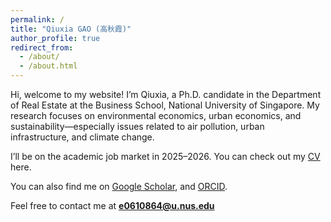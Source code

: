 ```yaml
---
permalink: /
title: "Qiuxia GAO (高秋霞)"
author_profile: true
redirect_from: 
  - /about/
  - /about.html
---
```


Hi, welcome to my website! I’m Qiuxia, a Ph.D. candidate in the Department of Real Estate at the Business School, National University of Singapore. My research focuses on environmental economics, urban economics, and sustainability—especially issues related to air pollution, urban infrastructure, and climate change.  

I’ll be on the academic job market in 2025–2026. You can check out my [CV](../assets/QiuxiaGao_CV.pdf) here.  

You can also find me on [Google Scholar](https://scholar.google.com/citations?hl=en&user=bKLZ8yYAAAAJ&view_op=list_works&citft=2&email_for_op=e0610864%40u.nus.edu&gmla=AH8HC4yDZiZjenhypr5iHADseNAk9P0zSUhUcMdYZ9pgeBZw4qjwl1PxD-HEqMYe_Z9AAezYNHNRpr_iJGdPoA), and [ORCID](https://orcid.org/0000-0002-8679-9348).

Feel free to contact me at **e0610864@u.nus.edu**  


